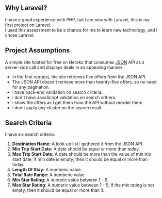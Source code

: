 
## Why Laravel?

<p>
    I have a good experience with PHP, but I am new with Laravel, this is my first project on Laravel.
    <br />
    I used this assessment to be a chance for me to learn new technology, and I chose Laravel.
</p>

## Project Assumptions

<p>
    A simple site hosted for free on Heroku that consumes <a href="https://offersvc.expedia.com/offers/v2/getOffers?scenario=deal-finder&page=foo&uid=foo&productType=Hotel">JSON</a> API as a server-side call and displays deals in an appealing manner:
</p>

<ul>
    <li>In the first request, the site retrieves five offers from the JSON API.</li>
    <li>The JSON API doesn't retrieve more than twenty-five offers, so no need for any pagination.</li>
    <li>I have back-end validation on search criteria.</li>
    <li>I don't have JavaScript validation on search critiera.</li>
    <li>I show the offers as I get them from the API without reorder them.</li>
    <li>I don't apply any cluster on the search result.</li>
</ul>

## Search Criteria

<p>I have six search criteria:</p>
<ol>
    <li><b>Destination Name:</b> A look-up list I gathered it from the JSON API.</li>
    <li><b>Min Trip Start Date:</b> A date should be equal or more than today.</li>
    <li><b>Max Trip Start Date:</b> A date should be more than the value of min trip start date, if min date is empty, then it should be equal or more than today.</li>
    <li><b>Length Of Stay:</b> A numberic value.</li>
    <li><b>Total Rate Range:</b> A numberic value.</li>
    <li><b>Min Star Rating:</b> A numeric value between 1 - 5.</li>
    <li><b>Max Star Rating:</b> A numeric value between 1 - 5, if the min rating is not empty, then it should be equal or more than it.</li>               
 </ol> 